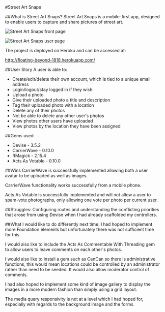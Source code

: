 #Street Art Snaps


##What is Street Art Snaps?
Street Art Snaps is a mobile-first app, designed to enable users to capture and share pictures of street art.

![Street Art Snaps front page](http://i.imgur.com/bcf8CDQ.png)

![Street Art Snaps user page](http://i.imgur.com/dIbgBOs.png)

The project is deployed on Heroku and can be accessed at:

<http://floating-beyond-1818.herokuapp.com/>

##User Story
A user is able to:
* Create/edit/delete their own account, which is tied to a unique email address
* Login/logout/stay logged in if they wish 
* Upload a photo
* Give their uploaded photo a title and description
* Tag their uploaded photo with a location
* Delete any of their photos
* Not be able to delete any other user's photos
* View photos other users have uploaded
* View photos by the location they have been assigned


##Gems used
* Devise - 3.5.2
* CarrierWave - 0.10.0
* RMagick - 2.15.4
* Acts As Votable - 0.10.0


##Wins
CarrierWave is successfully implemented allowing both a user avatar to be uploaded as well as images.

CarrierWave functionality works successfully from a mobile phone.

Acts As Votable is successfully implemented and will not allow a user to spam-vote photographs, only allowing one vote per photo per current user.

##Struggles:
Configuring routes and understanding the conflicting priorities that arose from using Devise when I had already scaffolded my controllers.


##What I would like to do differently next time:
I had hoped to implement more Foundation elements but unfortunately there was not sufficient time for this.

I would also like to include the Acts As Commentable With Threading gem to allow users to leave comments on each other's photos.

I would also like to install a gem such as CanCan so there is administrative functions, this would mean locations could be controlled by an administrator rather than need to be seeded.  It would also allow moderator control of comments.
	
I had also hoped to implement some kind of image gallery  to display the images in a more modern fashion than simply using a grid layout.

The media query responsivity is not at a level which I had hoped for, especially with regards to the background image and the forms.  

